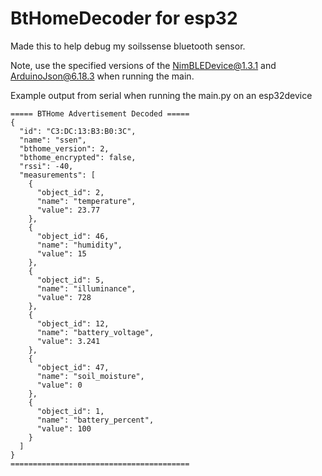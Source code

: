 # BtHomeDecoder for esp32

Made this to help debug my soilssense bluetooth sensor.

Note, use the specified versions of the NimBLEDevice@1.3.1 and ArduinoJson@6.18.3 when running the main. 

Example output from serial when running the main.py on an esp32device

```
===== BTHome Advertisement Decoded =====
{
  "id": "C3:DC:13:B3:B0:3C",
  "name": "ssen",
  "bthome_version": 2,
  "bthome_encrypted": false,
  "rssi": -40,
  "measurements": [
    {
      "object_id": 2,
      "name": "temperature",
      "value": 23.77
    },
    {
      "object_id": 46,
      "name": "humidity",
      "value": 15
    },
    {
      "object_id": 5,
      "name": "illuminance",
      "value": 728
    },
    {
      "object_id": 12,
      "name": "battery_voltage",
      "value": 3.241
    },
    {
      "object_id": 47,
      "name": "soil_moisture",
      "value": 0
    },
    {
      "object_id": 1,
      "name": "battery_percent",
      "value": 100
    }
  ]
}
========================================
```